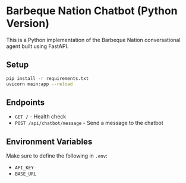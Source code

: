 # Barbeque Nation Chatbot (Python Version)

This is a Python implementation of the Barbeque Nation conversational agent built using FastAPI.

## Setup

```bash
pip install -r requirements.txt
uvicorn main:app --reload
```

## Endpoints

- `GET /` - Health check
- `POST /api/chatbot/message` - Send a message to the chatbot

## Environment Variables

Make sure to define the following in `.env`:
- `API_KEY`
- `BASE_URL`
